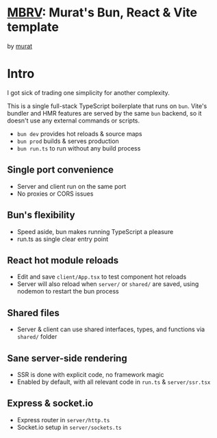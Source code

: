 # [MBRV](https://mbrv.org): Murat's Bun, React & Vite template
by [murat](https://twitter.com/mayfer)

# Intro

I got sick of trading one simplicity for another complexity.

This is a single full-stack TypeScript boilerplate that runs on `bun`. Vite's bundler and HMR features are served by the same `bun` backend, so it doesn't use any external commands or scripts.

 * `bun dev` provides hot reloads & source maps
 * `bun prod` builds & serves production
 * `bun run.ts` to run without any build process


## Single port convenience
- Server and client run on the same port
- No proxies or CORS issues

## Bun's flexibility
- Speed aside, bun makes running TypeScript a pleasure
- run.ts as single clear entry point

## React hot module reloads
- Edit and save `client/App.tsx` to test component hot reloads
- Server will also reload when `server/` or `shared/` are saved, using nodemon to restart the bun process

## Shared files
- Server & client can use shared interfaces, types, and functions via `shared/` folder

## Sane server-side rendering
- SSR is done with explicit code, no framework magic
- Enabled by default, with all relevant code in `run.ts` & `server/ssr.tsx`

## Express & socket.io
- Express router in `server/http.ts`
- Socket.io setup in `server/sockets.ts`

